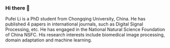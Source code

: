 ### Hi there 👋

<!--
**pufeili/pufeili** is a ✨ _special_ ✨ repository because its `README.md` (this file) appears on your GitHub profile.

Here are some ideas to get you started:

- 🔭 I’m currently working on ...
- 🌱 I’m currently learning ...
- 👯 I’m looking to collaborate on ...
- 🤔 I’m looking for help with ...
- 💬 Ask me about ...
- 📫 How to reach me: ...
- 😄 Pronouns: ...
- ⚡ Fun fact: ...
-->

Pufei Li is a PhD student from Chongqing University, China. He has published 4 papers in international journals, such as Digital Signal Processing, etc. He has engaged in the National Natural Science Foundation of China NSFC. His research interests include biomedical image processing, domain adaptation and machine learning.
